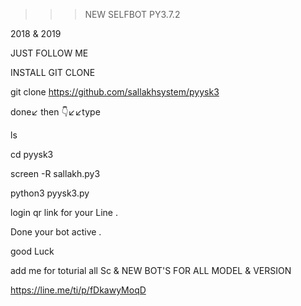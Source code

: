 >>> NEW SELFBOT PY3.7.2


2018 & 2019


JUST FOLLOW ME


INSTALL GIT CLONE


git clone https://github.com/sallakhsystem/pyysk3


done↙️ then 👇↙️↙️type


ls


cd pyysk3


screen -R sallakh.py3


python3 pyysk3.py


login qr link for your Line . 


Done your bot active .


good Luck

add me for toturial all Sc & NEW BOT'S FOR ALL MODEL & VERSION

https://line.me/ti/p/fDkawyMoqD


